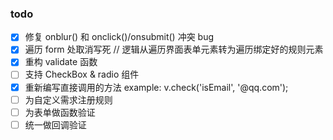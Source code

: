 ### todo

- [x] 修复 onblur() 和 onclick()/onsubmit() 冲突 bug
- [x] 遍历 form 处取消写死 // 逻辑从遍历界面表单元素转为遍历绑定好的规则元素
- [x] 重构 validate 函数
- [ ] 支持 CheckBox & radio 组件
- [x] 重新编写直接调用的方法 example: v.check('isEmail', '@qq.com');
- [ ] 为自定义需求注册规则
- [ ] 为表单做函数验证
- [ ] 统一做回调验证
